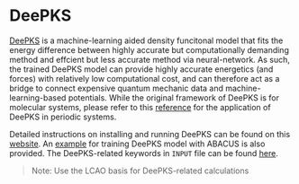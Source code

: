 # DeePKS

[DeePKS](https://pubs.acs.org/doi/10.1021/acs.jctc.0c00872) is a machine-learning aided density funcitonal model that fits the energy difference between highly accurate but computationally demanding method and effcient but less accurate method via neural-network. As such, the trained DeePKS model can provide highly accurate energetics (and forces) with relatively low computational cost, and can therefore act as a bridge to connect expensive quantum mechanic data and machine-learning-based potentials. While the original framework of DeePKS is for molecular systems, please refer to this [reference](https://arxiv.org/abs/2206.10093) for the application of DeePKS in periodic systems. 

Detailed instructions on installing and running DeePKS can be found on this [website](https://deepks-kit.readthedocs.io/en/latest/index.html). An [example](https://github.com/deepmodeling/deepks-kit/tree/abacus/examples/water_single_lda2pbe_abacus) for training DeePKS model with ABACUS is also provided. The DeePKS-related keywords in `INPUT` file can be found [here](http://abacus.deepmodeling.com/en/latest/advanced/input_files/input-main.html#deepks).

> Note: Use the LCAO basis for DeePKS-related calculations


